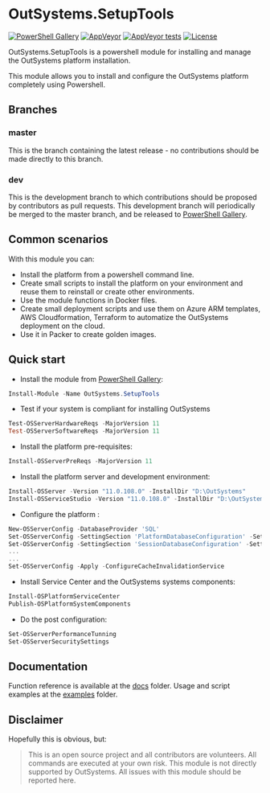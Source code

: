 # OutSystems.SetupTools

[![PowerShell Gallery](https://img.shields.io/powershellgallery/dt/outsystems.setuptools.svg)](https://www.powershellgallery.com/packages/Outsystems.SetupTools)
[![AppVeyor](https://img.shields.io/appveyor/ci/pintonunes/OutSystems-setuptools.svg)](https://ci.appveyor.com/project/pintonunes/outsystems-setuptools) [![AppVeyor tests](https://img.shields.io/appveyor/tests/pintonunes/OutSystems-setuptools.svg)](https://ci.appveyor.com/project/pintonunes/outsystems-setuptools/build/tests) [![License](https://img.shields.io/badge/License-Apache%202.0-blue.svg)](https://opensource.org/licenses/Apache-2.0)

OutSystems.SetupTools is a powershell module for installing and manage the OutSystems platform installation.

This module allows you to install and configure the OutSystems platform completely using Powershell.

## Branches

### master

This is the branch containing the latest release - no contributions should be made directly to this branch.

### dev

This is the development branch to which contributions should be proposed by contributors as pull requests.
This development branch will periodically be merged to the master branch, and be released to [PowerShell Gallery](https://www.powershellgallery.com/).

## Common scenarios

With this module you can:

* Install the platform from a powershell command line.
* Create small scripts to install the platform on your environment and reuse them to reinstall or create other environments.
* Use the module functions in Docker files.
* Create small deployment scripts and use them on Azure ARM templates, AWS Cloudformation, Terraform to automatize the OutSystems deployment on the cloud.
* Use it in Packer to create golden images.

## Quick start

* Install the module from [PowerShell Gallery](https://www.powershellgallery.com/packages/OutSystems.SetupTools):

```powershell
Install-Module -Name OutSystems.SetupTools
```

* Test if your system is compliant for installing OutSystems

```powershell
Test-OSServerHardwareReqs -MajorVersion 11
Test-OSServerSoftwareReqs -MajorVersion 11
```

* Install the platform pre-requisites:

```powershell
Install-OSServerPreReqs -MajorVersion 11
```

* Install the platform server and development environment:

```powershell
Install-OSServer -Version "11.0.108.0" -InstallDir "D:\OutSystems"
Install-OSServiceStudio -Version "11.0.108.0" -InstallDir "D:\OutSystems"
```

* Configure the platform :

```powershell
New-OSServerConfig -DatabaseProvider 'SQL'
Set-OSServerConfig -SettingSection 'PlatformDatabaseConfiguration' -Setting 'RuntimePassword' -Value 'mypassword'
Set-OSServerConfig -SettingSection 'SessionDatabaseConfiguration' -Setting 'SessionPassword' -Value 'mypassword'
...
...
Set-OSServerConfig -Apply -ConfigureCacheInvalidationService
```

* Install Service Center and the OutSystems systems components:

```powershell
Install-OSPlatformServiceCenter
Publish-OSPlatformSystemComponents
```

* Do the post configuration:

```powershell
Set-OSServerPerformanceTunning
Set-OSServerSecuritySettings
```

## Documentation

Function reference is available at the [docs](docs) folder.
Usage and script examples at the [examples](examples) folder.

## Disclaimer

Hopefully this is obvious, but:

> This is an open source project and all contributors are volunteers. All commands are executed at your own risk.
This module is not directly supported by OutSystems. All issues with this module should be reported here.

